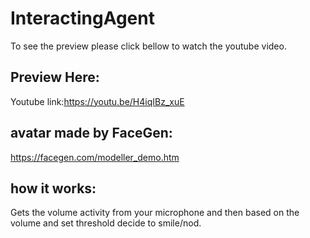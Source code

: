 # InteractingAgent
To see the preview please click bellow to watch the youtube video.

## Preview Here:
Youtube link:https://youtu.be/H4iqIBz_xuE
## avatar made by FaceGen:
https://facegen.com/modeller_demo.htm
## how it works:
Gets the volume activity from your microphone and then based on the volume and set threshold decide to smile/nod.
